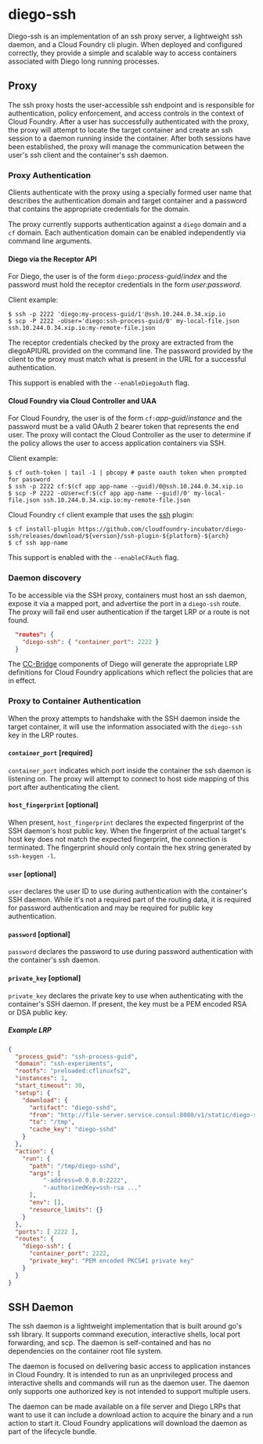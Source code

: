 # diego-ssh

Diego-ssh is an implementation of an ssh proxy server, a lightweight ssh
daemon, and a Cloud Foundry cli plugin. When deployed and configured
correctly, they provide a simple and scalable way to access containers
associated with Diego long running processes.

## Proxy

The ssh proxy hosts the user-accessible ssh endpoint and is responsible for
authentication, policy enforcement, and access controls in the context of
Cloud Foundry. After a user has successfully authenticated with the proxy, the
proxy will attempt to locate the target container and create an ssh session to
a daemon running inside the container. After both sessions have been
established, the proxy will manage the communication between the user's ssh
client and the container's ssh daemon.

### Proxy Authentication

Clients authenticate with the proxy using a specially formed user name that
describes the authentication domain and target container and a password that
contains the appropriate credentials for the domain.

The proxy currently supports authentication against a `diego` domain and a
`cf` domain. Each authentication domain can be enabled independently via
command line arguments.

#### Diego via the Receptor API


For Diego, the user is of the form `diego:`_process-guid_/_index_ and the
password must hold the receptor credentials in the form _user_:_password_.

Client example:
```
$ ssh -p 2222 'diego:my-process-guid/1'@ssh.10.244.0.34.xip.io
$ scp -P 2222 -oUser='diego:ssh-process-guid/0' my-local-file.json ssh.10.244.0.34.xip.io:my-remote-file.json
```

The receptor credentials checked by the proxy are extracted from the
diegoAPIURL provided on the command line. The password provided by the client
to the proxy must match what is present in the URL for a successful
authentication.

This support is enabled with the `--enableDiegoAuth` flag.

#### Cloud Foundry via Cloud Controller and UAA

For Cloud Foundry, the user is of the form `cf:`_app-guid_/_instance_ and the
password must be a valid OAuth 2 bearer token that represents the end user.
The proxy will contact the Cloud Controller as the user to determine if the
policy allows the user to access application containers via SSH.

Client example:
```
$ cf outh-token | tail -1 | pbcopy # paste oauth token when prompted for password
$ ssh -p 2222 cf:$(cf app app-name --guid)/0@ssh.10.244.0.34.xip.io
$ scp -P 2222 -oUser=cf:$(cf app app-name --guid)/0' my-local-file.json ssh.10.244.0.34.xip.io:my-remote-file.json
```

Cloud Foundry `cf` client example that uses the [ssh][ssh-plugin] plugin:
```
$ cf install-plugin https://github.com/cloudfoundry-incubator/diego-ssh/releases/download/${version}/ssh-plugin-${platform}-${arch}
$ cf ssh app-name
```

This support is enabled with the `--enableCFAuth` flag.

### Daemon discovery

To be accessible via the SSH proxy, containers must host an ssh daemon, expose
it via a mapped port, and advertise the port in a `diego-ssh` route. The proxy
will fail end user authentication if the target LRP or a route is not found.

```json
  "routes": {
    "diego-ssh": { "container_port": 2222 }
  }
```

The [CC-Bridge][bridge] components of Diego will generate the appropriate LRP
definitions for Cloud Foundry applications which reflect the policies that are
in effect.

### Proxy to Container Authentication

When the proxy attempts to handshake with the SSH daemon inside the target
container, it will use the information associated with the `diego-ssh` key in
the LRP routes.

#### `container_port` [required]
`container_port` indicates which port inside the container the ssh daemon is
listening on. The proxy will attempt to connect to host side mapping of this
port after authenticating the client.

#### `host_fingerprint` [optional]
When present, `host_fingerprint` declares the expected fingerprint of the SSH
daemon's host public key. When the fingerprint of the actual target's host key
does not match the expected fingerprint, the connection is terminated. The
fingerprint should only contain the hex string generated by `ssh-keygen -l`.

#### `user` [optional]
`user` declares the user ID to use during authentication with the container's
SSH daemon. While it's not a required part of the routing data, it is required
for password authentication and may be required for public key authentication.

#### `password` [optional]
`password` declares the password to use during password authentication with
the container's ssh daemon.

#### `private_key` [optional]
`private_key` declares the private key to use when authenticating with the
container's SSH daemon. If present, the key must be a PEM encoded RSA or DSA
public key.

##### Example LRP
```json
{
  "process_guid": "ssh-process-guid",
  "domain": "ssh-experiments",
  "rootfs": "preloaded:cflinuxfs2",
  "instances": 1,
  "start_timeout": 30,
  "setup": {
    "download": {
      "artifact": "diego-sshd",
      "from": "http://file-server.service.consul:8080/v1/static/diego-sshd/diego-sshd.tgz",
      "to": "/tmp",
      "cache_key": "diego-sshd"
    }
  },
  "action": {
    "run": {
      "path": "/tmp/diego-sshd",
      "args": [
          "-address=0.0.0.0:2222",
          "-authorizedKey=ssh-rsa ..."
      ],
      "env": [],
      "resource_limits": {}
    }
  },
  "ports": [ 2222 ],
  "routes": {
    "diego-ssh": {
      "container_port": 2222,
      "private_key": "PEM encoded PKCS#1 private key"
    }
  }
}
```

## SSH Daemon

The ssh daemon is a lightweight implementation that is built around go's ssh
library. It supports command execution, interactive shells, local port
forwarding, and scp. The daemon is self-contained and has no dependencies on the
container root file system.

The daemon is focused on delivering basic access to application instances in
Cloud Foundry. It is intended to run as an unprivileged process and
interactive shells and commands will run as the daemon user. The daemon only
supports one authorized key is not intended to support multiple users.

The daemon can be made available on a file server and Diego LRPs that
want to use it can include a download action to acquire the binary and a run
action to start it. Cloud Foundry applications will download the daemon as
part of the lifecycle bundle.

[bridge]: https://github.com/cloudfoundry-incubator/diego-design-notes#cc-bridge-components
[cflinuxfs2]: https://github.com/cloudfoundry/stacks/tree/master/cflinuxfs2
[ssh-plugin]: https://github.com/cloudfoundry-incubator/diego-ssh/releases
